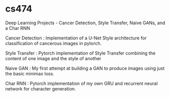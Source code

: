 # cs474
Deep Learning Projects - Cancer Detection, Style Transfer, Naive GANs, and a Char RNN

Cancer Detection : Implementation of a U-Net Style architecture for classification of cancerous images in pytorch.

Style Transfer : Pytorch implementation of Style Transfer combining the content of one image and the style of another

Naive GAN : My first attempt at building a GAN to produce images using just the basic minimax loss.

Char RNN : Pytorch implementation of my own GRU and recurrent neural network for character generation. 
